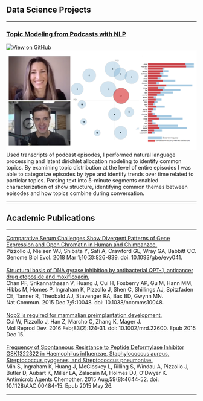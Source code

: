 ## Data Science Projects

---

### [Topic Modeling from Podcasts with NLP](/NLP_podcast/NLP_Podcast)
<a href="https://github.com/jpizzollo/NLP_Podcast"><img src="https://img.shields.io/badge/GitHub-View_on_GitHub-blue?logo=GitHub" alt="View on GitHub"></a>
<img src="images/NLP_podcast/NLP_podcast_main.png?raw=true"/>
Used transcripts of podcast episodes, I performed natural language processing and latent dirichlet allocation modeling to identify common topics. By examining topic distribution at the level of entire episodes I was able to categorize episodes by type and identify trends over time related to particlar topics. Parsing text into 5-minute segments enabled characterization of show structure, identifying common themes between episodes and how topics combine during conversation.

---

## Academic Publications

---

[Comparative Serum Challenges Show Divergent Patterns of Gene Expression and Open Chromatin in Human and Chimpanzee.](https://academic.oup.com/gbe/article/10/3/826/4920862)
<br>
Pizzollo J, Nielsen WJ, Shibata Y, Safi A, Crawford GE, Wray GA, Babbitt CC.
<br>
Genome Biol Evol. 2018 Mar 1;10(3):826-839. doi: 10.1093/gbe/evy041.
<br><br>
[Structural basis of DNA gyrase inhibition by antibacterial QPT-1, anticancer drug etoposide and moxifloxacin.](https://www.nature.com/articles/ncomms10048)
<br>
Chan PF, Srikannathasan V, Huang J, Cui H, Fosberry AP, Gu M, Hann MM, Hibbs M, Homes P, Ingraham K, Pizzollo J, Shen C, Shillings AJ, Spitzfaden CE, Tanner R, Theobald AJ, Stavenger RA, Bax BD, Gwynn MN.
<br>
Nat Commun. 2015 Dec 7;6:10048. doi: 10.1038/ncomms10048.
<br><br>
[Nop2 is required for mammalian preimplantation development.](https://www.ncbi.nlm.nih.gov/pmc/articles/PMC4903073/)
<br>
Cui W, Pizzollo J, Han Z, Marcho C, Zhang K, Mager J.
<br>
Mol Reprod Dev. 2016 Feb;83(2):124-31. doi: 10.1002/mrd.22600. Epub 2015 Dec 15.
<br><br>
[Frequency of Spontaneous Resistance to Peptide Deformylase Inhibitor GSK1322322 in Haemophilus influenzae, Staphylococcus aureus, Streptococcus pyogenes, and Streptococcus pneumoniae.](https://aac.asm.org/content/59/8/4644.long)
<br>
Min S, Ingraham K, Huang J, McCloskey L, Rilling S, Windau A, Pizzollo J, Butler D, Aubart K, Miller LA, Zalacain M, Holmes DJ, O'Dwyer K.
<br>
Antimicrob Agents Chemother. 2015 Aug;59(8):4644-52. doi: 10.1128/AAC.00484-15. Epub 2015 May 26.

---
